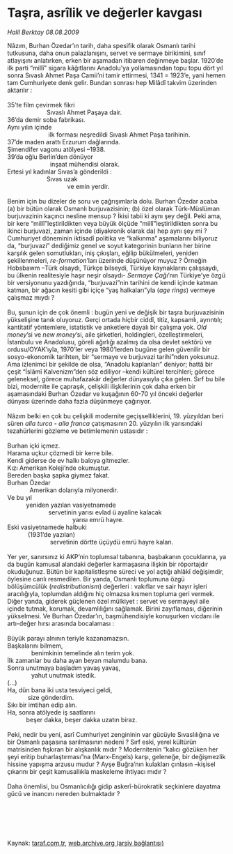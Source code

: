 # Taşra, asrîlik ve değerler kavgası

*Halil Berktay 08.08.2009*

<div class="taraf_structure_2col_1zq">
<div class="margen_n">



 <p>Nâzım, Burhan Özedar’ın tarih, daha spesifik olarak Osmanlı tarihi tutkusuna, daha onun palazlanışını, servet ve sermaye birikimini, sınıf atlayışını anlatırken, erken bir aşamadan itibaren değinmeye başlar. 1920’de ilk parti “millî” sigara kâğıtlarını Anadolu’ya yollamasından topu topu dört yıl sonra Sıvaslı Ahmet Paşa Camii’ni tamir ettirmesi, 1341 = 1923’e, yani hemen tam Cumhuriyete denk gelir. Bundan sonrası hep Milâdî takvim üzerinden aktarılır : <br/><br/>35’te film çevirmek fikri <br/>                       Sıvaslı Ahmet Paşaya dair. <br/>36’da demir soba fabrikası. <br/>Aynı yılın içinde <br/>                        ilk forması neşredildi Sıvaslı Ahmet Paşa tarihinin. <br/>37’de maden arattı Erzurum dağlarında. <br/>Şimendifer vagonu atölyesi –1938. <br/>39’da oğlu Berlin’den dönüyor <br/>                         inşaat mühendisi olarak. <br/>Ertesi yıl kadınlar Sıvas’a gönderildi : <br/>                       Sıvas uzak <br/>                                   ve emin yerdir. <br/><br/>Benim için bu dizeler de soru ve çağrışımlarla dolu. Burhan Özedar acaba (a) bir bütün olarak Osmanlı burjuvazisinin; (b) özel olarak Türk-Müslüman burjuvazinin kaçıncı nesline mensup ? İkisi tabii ki aynı şey değil. Peki ama, bir kere “millî”leştirildikten veya büyük ölçüde “millî”leştirildikten sonra bu ikinci burjuvazi, zaman içinde (diyakronik olarak da) hep aynı şey mi ? Cumhuriyet döneminin iktisadî politika ve “kalkınma” aşamalarını biliyoruz da, “burjuvazi” dediğimiz genel ve soyut kategorinin bunların her birine karşılık gelen somutlukları, iniş çıkışları, eğilip bükülmeleri, yeniden şekillenmeleri, <i>re-formation</i>’ları üzerinde düşünüyor muyuz ? Örneğin Hobsbawm –Türk olsaydı, Türkçe bilseydi, Türkiye kaynaklarını çalışsaydı, bu ülkenin realitesiyle haşır neşir olsaydı- <i>Sermaye Çağı</i>’nın Türkiye’ye özgü bir versiyonunu yazdığında, “burjuvazi”nin tarihini de kendi içinde katman katman, bir ağacın kesiti gibi içiçe “yaş halkaları”yla (<i>age rings</i>) vermeye çalışmaz mıydı ? <br/><br/>Bu, şunun için de çok önemli : bugün yeni ve değişik bir taşra burjuvazisinin yükselişine tanık oluyoruz. Gerçi ortada hiçbir ciddî, titiz, kapsamlı, ayrıntılı; kantitatif yöntemlere, istatistik ve anketlere dayalı bir çalışma yok. <i>Old money</i>’si ve <i>new money</i>’si, aile şirketleri, holdingleri, özelleştirmeleri, İstanbulu ve Anadolusu, göreli ağırlığı azalmış da olsa devlet sektörü ve ordusu/OYAK’ıyla, 1970’ler veya 1980’lerden bugüne gelen güvenilir bir sosyo-ekonomik tarihten, bir “sermaye ve burjuvazi tarihi”nden yoksunuz. Ama izlenimci bir şekilde de olsa, “Anadolu kaplanları” deniyor; hattâ bir çeşit “İslâmî Kalvenizm”den söz ediliyor –kendi kültürel tercihleri; görece geleneksel, görece muhafazakâr değerler dünyasıyla çıka gelen. Sırf bu bile bizi, modernite ile çapraşık, çelişkili ilişkilerinin çok daha erken bir aşamasındaki Burhan Özedar ve kuşağının 60-70 yıl önceki değerler dünyası üzerinde daha fazla düşünmeye çağırıyor. <br/><br/>Nâzım belki en çok bu çelişkili modernite geçişselliklerini, 19. yüzyıldan beri süren <i>alla turca</i> - <i>alla franca</i> çatışmasının 20. yüzyılın ilk yarısındaki tezahürlerini gözleme ve betimlemenin ustasıdır : <br/><br/>Burhan içki içmez. <br/>Harama uçkur çözmedi bir kerre bile. <br/>Kendi giderse de ev halkı baloya gitmezler. <br/>Kızı Amerikan Koleji’nde okumuştur. <br/>Bereden başka şapka giymez fakat. <br/>Burhan Özedar <br/>             Amerikan dolarıyla milyonerdir. <br/>Ve bu yıl <br/>           yeniden yazılan vasiyetnamede <br/>                        servetinin yarısı evlad ü ayaline kalacak <br/>                                      yarısı emrü hayre.   <br/>Eski vasiyetnamede halbuki <br/>            (1931’de yazılan) <br/>                         servetinin dörtte üçüydü emrü hayre kalan. <br/><br/>Yer yer, sanırsınız ki AKP’nin toplumsal tabanına, başbakanın çocuklarına, ya da bugün kamusal alandaki değerler karmaşasına ilişkin bir röportajdır okuduğunuz. Bütün bir kapitalistleşme süreci ve yol açtığı ahlâkî değişimdir, öylesine canlı resmedilen. Bir yanda, Osmanlı toplumuna özgü bölüşümcülük (<i>redistributionism</i>) değerleri : vakıflar ve sair hayır işleri aracılığıyla, toplumdan aldığını hiç olmazsa kısmen topluma geri vermek. Diğer yanda, giderek güçlenen özel mülkiyet : servet ve sermayeyi aile içinde tutmak, korumak, devamlılığını sağlamak. Birini zayıflaması, diğerinin yükselmesi. Ve Burhan Özedar’ın, başmühendisiyle konuşurken vicdanı ile artı-değer hırsı arasında bocalaması : <br/><br/>Büyük parayı alnının teriyle kazanamazsın. <br/>Başkalarını bilmem, <br/>              benimkinin temelinde alın terim yok. <br/>İlk zamanlar bu daha ayan beyan malumdu bana. <br/>Sonra unutmaya başladım yavaş yavaş, <br/>              yahut unutmak istedik. <br/>(...) <br/>Ha, dün bana iki usta tesviyeci geldi, <br/>            size gönderdim. <br/>Sıkı bir imtihan edip alın. <br/>Ha, sonra atölyede iş saatlarını <br/>           beşer dakka, beşer dakka uzatın biraz. <br/><br/>Peki, nedir bu yeni, asrî Cumhuriyet zengininin var gücüyle Sıvaslılığına ve bir Osmanlı paşasına sarılmasının nedeni ? Sırf eski, yerel kültürün matrisinden fışkıran bir alışkanlık mıdır ? Modernitenin “kalıcı gözüken her şeyi eritip buharlaştırması”na (Marx-Engels) karşı, geleneğe, bir değişmezlik hissine yapışma arzusu mudur ? Ayşe Buğra’nın kulakları çınlasın –kişisel çıkarını bir çeşit kamusallıkla maskeleme ihtiyacı mıdır ? <br/><br/>Daha önemlisi, bu Osmanlıcılığı gidip askerî-bürokratik seçkinlere dayatma gücü ve inancını nereden bulmaktadır ?</p>
<br/>
<br/>
<br/>



<br/>


<div id="taraf_not">
</div>

</div>


</div>

Kaynak: [taraf.com.tr](http://taraf.com.tr:80/makale/7017.htm), [web.archive.org (arşiv bağlantısı)](http://web.archive.org/web/20091123164228/http://taraf.com.tr:80/makale/7017.htm)
